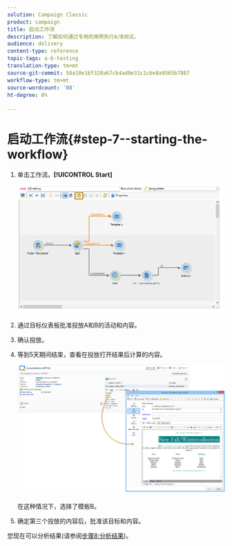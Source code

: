 ```yaml
---
solution: Campaign Classic
product: campaign
title: 启动工作流
description: 了解如何通过专用的用例执行A/B测试。
audience: delivery
content-type: reference
topic-tags: a-b-testing
translation-type: tm+mt
source-git-commit: 50a10e16f320a67cb4ad0e31c1cbe8a9365b7887
workflow-type: tm+mt
source-wordcount: '88'
ht-degree: 0%

---
```



# 启动工作流{#step-7--starting-the-workflow}

1. 单击工作流。**[!UICONTROL Start]**

   ![](assets/use_case_abtesting_startwkfl_001.png)

1. 通过目标仪表板批准投放A和B的活动和内容。
1. 确认投放。
1. 等到5天期间结束，查看在投放打开结果后计算的内容。

   ![](assets/use_case_abtesting_startwkfl_002.png)

   在这种情况下，选择了模板B。

1. 确定第三个投放的内容后，批准该目标和内容。

您现在可以分析结果(请参阅[步骤8:分析结果](../../delivery/using/a-b-testing-uc-analyzing.md))。
